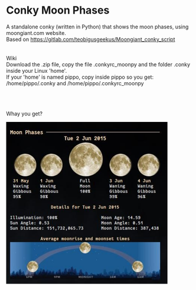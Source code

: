 # Conky Moon Phases
 
A standalone conky (written in Python) that shows the moon phases, using moongiant.com website.<br>
Based on https://gitlab.com/teobigusgeekus/Moongiant_conky_script<br>
<br>
<br>
Wiki<br>
Download the .zip file, copy the file .conkyrc_moonpy and the folder .conky inside your Linux 'home'.<br>
If your 'home' is named pippo, copy inside pippo so you get: /home/pippo/.conky and /home/pippo/.conkyrc_moonpy<br>
<br>






<br>
<br>
Whay you get?<br>

![](https://github.com/TheHeadlessOfficial/moon-phases/blob/main/.conky/moon/Moongiant_python/Moongiant_README-INFO/screenshot_01.png)
